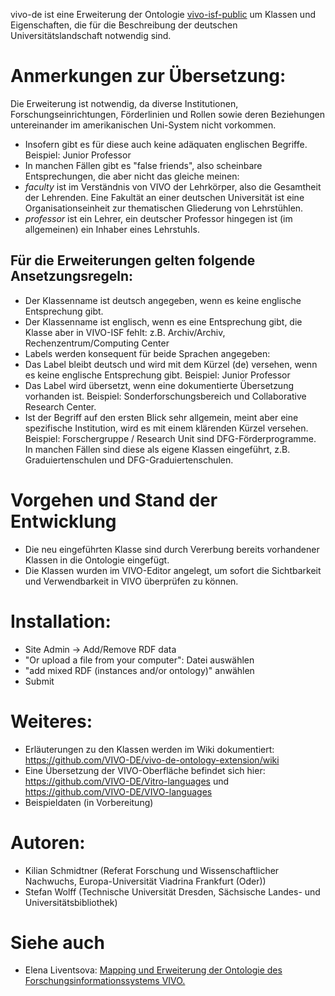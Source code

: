 vivo-de ist eine Erweiterung der Ontologie [vivo-isf-public](https://github.com/openrif/vivo-isf-ontology) um Klassen und Eigenschaften, die für die Beschreibung der deutschen Universitätslandschaft notwendig sind.

# Anmerkungen zur Übersetzung:

Die Erweiterung ist notwendig, da diverse Institutionen, Forschungseinrichtungen, Förderlinien und Rollen sowie deren Beziehungen untereinander im amerikanischen Uni-System nicht vorkommen. 

* Insofern gibt es für diese auch keine adäquaten englischen Begriffe. Beispiel: Junior Professor
* In manchen Fällen gibt es "false friends", also scheinbare Entsprechungen, die aber nicht das gleiche meinen: 
 * _faculty_ ist im Verständnis von VIVO der Lehrkörper, also die Gesamtheit der Lehrenden. Eine Fakultät an einer deutschen Universität ist eine Organisationseinheit zur thematischen Gliederung von Lehrstühlen.
 * _professor_ ist ein Lehrer, ein deutscher Professor hingegen ist (im allgemeinen) ein Inhaber eines Lehrstuhls.

## Für die Erweiterungen gelten folgende Ansetzungsregeln:

* Der Klassenname ist deutsch angegeben, wenn es keine englische Entsprechung gibt. 
* Der Klassenname ist englisch, wenn es eine Entsprechung gibt, die Klasse aber in VIVO-ISF fehlt: z.B. Archiv/Archiv, Rechenzentrum/Computing Center
* Labels werden konsequent für beide Sprachen angegeben:
 * Das Label bleibt deutsch und wird mit dem Kürzel (de) versehen, wenn es keine englische Entsprechung gibt. Beispiel: Junior Professor
 * Das Label wird übersetzt, wenn eine dokumentierte Übersetzung vorhanden ist. Beispiel: Sonderforschungsbereich und Collaborative Research Center. 
  * Ist der Begriff auf den ersten Blick sehr allgemein, meint aber eine spezifische Institution, wird es mit einem klärenden Kürzel versehen. Beispiel: Forschergruppe / Research Unit sind DFG-Förderprogramme. In manchen Fällen sind diese als eigene Klassen eingeführt, z.B. Graduiertenschulen und DFG-Graduiertenschulen.

# Vorgehen und Stand der Entwicklung

* Die neu eingeführten Klasse sind durch Vererbung bereits vorhandener Klassen in die Ontologie eingefügt.
* Die Klassen wurden im VIVO-Editor angelegt, um sofort die Sichtbarkeit und Verwendbarkeit in VIVO überprüfen zu können.

# Installation:

* Site Admin -> Add/Remove RDF data 
 * "Or upload a file from your computer": Datei auswählen
 * "add mixed RDF (instances and/or ontology)" anwählen
 * Submit

# Weiteres:

* Erläuterungen zu den Klassen werden im Wiki dokumentiert: https://github.com/VIVO-DE/vivo-de-ontology-extension/wiki
* Eine Übersetzung der VIVO-Oberfläche befindet sich hier: https://github.com/VIVO-DE/Vitro-languages und https://github.com/VIVO-DE/VIVO-languages
* Beispieldaten (in Vorbereitung)

# Autoren: 

* Kilian Schmidtner (Referat Forschung und Wissenschaftlicher Nachwuchs, Europa-Universität Viadrina Frankfurt (Oder))
* Stefan Wolff (Technische Universität Dresden, Sächsische Landes- und Universitätsbibliothek)

# Siehe auch

* Elena Liventsova: [Mapping und Erweiterung der Ontologie des Forschungsinformationssystems VIVO.](https://serwiss.bib.hs-hannover.de/frontdoor/index/index/docId/803)


